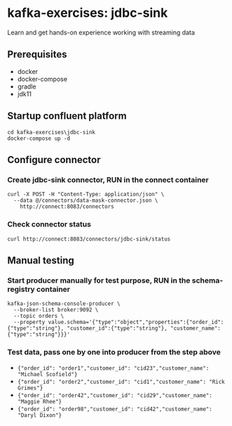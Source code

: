 # kafka-exercises: jdbc-sink
Learn and get hands-on experience working with streaming data

## Prerequisites
- docker
- docker-compose
- gradle
- jdk11

## Startup confluent platform
```
cd kafka-exercises\jdbc-sink
docker-compose up -d
```

## Configure connector
### Create jdbc-sink connector, RUN in the connect container
```
curl -X POST -H "Content-Type: application/json" \
  --data @/connectors/data-mask-connector.json \
    http://connect:8083/connectors
```

### Check connector status
```
curl http://connect:8083/connectors/jdbc-sink/status
```

## Manual testing
### Start producer manually for test purpose, RUN in the schema-registry container
```
kafka-json-schema-console-producer \
  --broker-list broker:9092 \
  --topic orders \
  --property value.schema='{"type":"object","properties":{"order_id":{"type":"string"}, "customer_id":{"type":"string"}, "customer_name":{"type":"string"}}}'
```

### Test data, pass one by one into producer from the step above
- `{"order_id": "order1","customer_id": "cid23","customer_name": "Michael Scofield"}`
- `{"order_id": "order2","customer_id": "cid1","customer_name": "Rick Grimes"}`
- `{"order_id": "order42","customer_id": "cid29","customer_name": "Maggie Rhee"}`
- `{"order_id": "order98","customer_id": "cid42","customer_name": "Daryl Dixon"}`